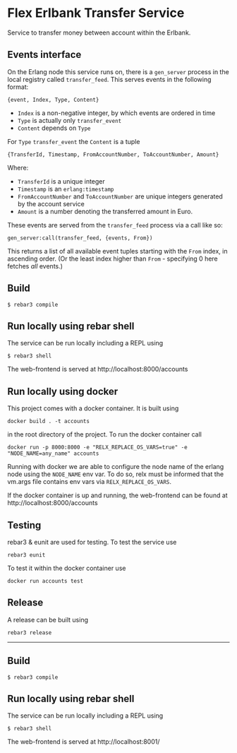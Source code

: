 # Flex Erlbank Transfer Service

Service to transfer money between account within the Erlbank.

## Events interface

On the Erlang node this service runs on, there is a `gen_server`
process in the local registry called `transfer_feed`. This serves
events in the following format:

```
{event, Index, Type, Content}
```

- `Index` is a non-negative integer, by which events are ordered in time
- `Type` is actually only `transfer_event`
- `Content` depends on `Type`

For `Type` `transfer_event` the `Content` is a tuple

```
{TransferId, Timestamp, FromAccountNumber, ToAccountNumber, Amount}
```

Where:

- `TransferId` is a unique integer
- `Timestamp` is an `erlang:timestamp`
- `FromAccountNumber` and `ToAccountNumber` are unique integers generated by the account service
- `Amount` is a number denoting the transferred amount in Euro.

These events are served from the `transfer_feed` process via a call like so:

```
gen_server:call(transfer_feed, {events, From})
```

This returns a list of all available event tuples starting with the `From` index, in ascending order.
(Or the least index higher than `From` - specifying 0 here fetches *all* events.)

## Build

```
$ rebar3 compile
```

## Run locally using rebar shell

The service can be run locally including a REPL using

```
$ rebar3 shell
```

The web-frontend is served at http://localhost:8000/accounts

## Run locally using docker

This project comes with a docker container. It is built using

```
docker build . -t accounts
```

in the root directory of the project. To run the docker container call

 ```
 docker run -p 8000:8000 -e "RELX_REPLACE_OS_VARS=true" -e "NODE_NAME=any_name" accounts
 ```

Running with docker we are able to configure the node name of the erlang node
using the `NODE_NAME` env var. To do so, relx must be informed that the
vm.args file contains env vars via `RELX_REPLACE_OS_VARS`.

If the docker container is up and running, the web-frontend can be found at
http://localhost:8000/accounts

## Testing

rebar3 & eunit are used for testing. To test the service use

```
rebar3 eunit
```

To test it within the docker container use

```
docker run accounts test
```

## Release

A release can be built using

```
rebar3 release
```

_____________________

## Build

```
$ rebar3 compile
```

## Run locally using rebar shell

The service can be run locally including a REPL using

```
$ rebar3 shell
```

The web-frontend is served at http://localhost:8001/
